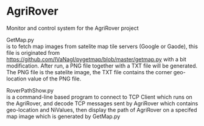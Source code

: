 # AgriRover
Monitor and control system for the AgriRover project

GetMap.py<br> 
is to fetch map images from satelite map tile servers (Google or Gaode), this file is originated from https://github.com/IVaNagI/pygetmap/blob/master/getmap.py with a bit modification. After run, a PNG file together with a TXT file will be generated. The PNG file is the satelite image, the TXT file contains the corner geo-location value of the PNG file.

RoverPathShow.py <br>
is a command-line based program to connect to TCP Client which runs on the AgriRover, and decode TCP messages sent by AgriRover which contains geo-location and NiValues, then display the path of AgriRover on a specifed map image which is generated by GetMap.py 

